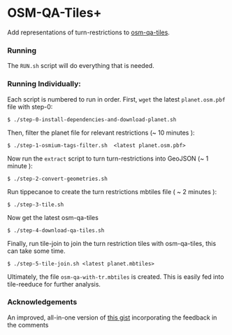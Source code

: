 # OSM-QA-Tiles+

Add representations of turn-restrictions to [osm-qa-tiles](//github.com/osmlab/osm-qa-tiles). 

### Running 

The `RUN.sh` script will do everything that is needed.

### Running Individually: 
Each script is numbered to run in order. First, `wget` the latest `planet.osm.pbf` file with step-0: 
    
    $ ./step-0-install-dependencies-and-download-planet.sh 

Then, filter the planet file for relevant restrictions (~ 10 minutes ):
    
    $ ./step-1-osmium-tags-filter.sh  <latest planet.osm.pbf>
    
Now run the `extract` script to turn turn-restrictions into GeoJSON (~ 1 minute ): 
    
    $ ./step-2-convert-geometries.sh
    
Run tippecanoe to create the turn restrictions mbtiles file ( ~ 2 minutes ):

    $ ./step-3-tile.sh
    
Now get the latest osm-qa-tiles

    $ ./step-4-download-qa-tiles.sh
    
Finally, run tile-join to join the turn restriction tiles with osm-qa-tiles, this can take some time.
    
    $ ./step-5-tile-join.sh <latest planet.mbtiles>
    
Ultimately, the file `osm-qa-with-tr.mbtiles` is created. This is easily fed into tile-reeduce for further analysis.


### Acknowledgements
An improved, all-in-one version of [this gist](https://gist.github.com/jenningsanderson/b04ac2cc68a2cf79a4c4cb2c1b16c96d) incorporating the feedback in the comments
